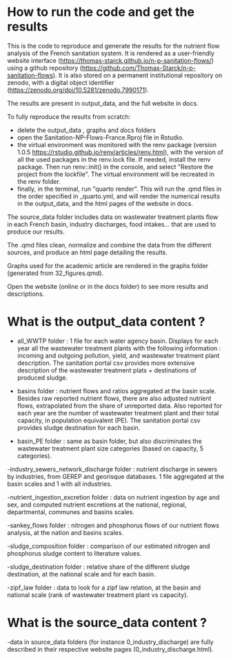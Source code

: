 # How to run the code and get the results

This is the code to reproduce and generate the results for the nutrient flow analysis of the French sanitation system. It is rendered as a user-friendly website interface (https://thomas-starck.github.io/n-p-sanitation-flows/) using a github repository (https://github.com/Thomas-Starck/n-p-sanitation-flows). It is also stored on a permanent institutional repository on zenodo, with a digital object identifier (https://zenodo.org/doi/10.5281/zenodo.7990171).

The results are present in output_data, and the full website in docs.

To fully reproduce the results from scratch: 
  - delete the output_data , graphs and docs folders
  - open the Sanitation-NP-Flows-France.Rproj file in Rstudio. 
  - the virtual environment was monitored with the renv package (version 1.0.5 https://rstudio.github.io/renv/articles/renv.html), with the version of all the used packages in the renv.lock file. If needed, install the renv package. Then run renv::init() in the console, and select "Restore the project from the lockfile". The virtual environment will be recreated in the renv folder.
  - finally, in the terminal, run "quarto render". This will run the .qmd files in the order specified in _quarto.yml, and will render the numerical results in the output_data, and the html pages of the website in docs.

The source_data folder includes data on wastewater treatment plants flow in each French basin, industry discharges, food intakes... that are used to produce our results.

The .qmd files clean, normalize and combine the data from the different sources, and produce an html page detailing the results.

Graphs used for the academic article are rendered in the graphs folder (generated from 32_figures.qmd).

Open the website (online or in the docs folder) to see more results and descriptions.


# What is the output_data content ?

- all_WWTP folder : 1 file for each water agency basin. Displays for each year all the wastewater treatment plants with the following information : incoming and outgoing pollution, yield, and wastewater treatment plant description. The sanitation portal csv provides more extensive description of the wastewater treatment plats + destinations of produced sludge.

- basins folder : nutrient flows and ratios aggregated at the basin scale. Besides raw reported nutrient flows, there are also adjusted nutrient flows, extrapolated from the share of unreported data. Also reported for each year are the number of wastewater treatment plant and their total capacity, in population equivalent (PE). The sanitation portal csv provides sludge destination for each basin.

- basin_PE folder : same as basin folder, but also discriminates the wastewater treatment plant size categories (based on capacity, 5 categories).

-industry_sewers_network_discharge folder : nutrient discharge in sewers by industries, from GEREP and georisque databases. 1 file aggregated at the basin scales and 1 with all industries.

-nutrient_ingestion_excretion folder : data on nutrient ingestion by age and sex, and computed nutrient excretions at the national, regional, departmental, communes and basins scales.

-sankey_flows folder : nitrogen and phosphorus flows of our nutrient flows analysis, at the nation and basins scales.

-sludge_composition folder : comparison of our estimated nitrogen and phosphorus sludge content to literature values. 

-sludge_destination folder : relative share of the different sludge destination, at the national scale and for each basin.

-zipf_law folder : data to look for a zipf law relation, at the basin and national scale (rank of wastewater treatment plant vs capacity).


# What is the source_data content ?

-data in source_data folders (for instance 0_industry_discharge) are fully described in their respective website pages (0_industry_discharge.html).

